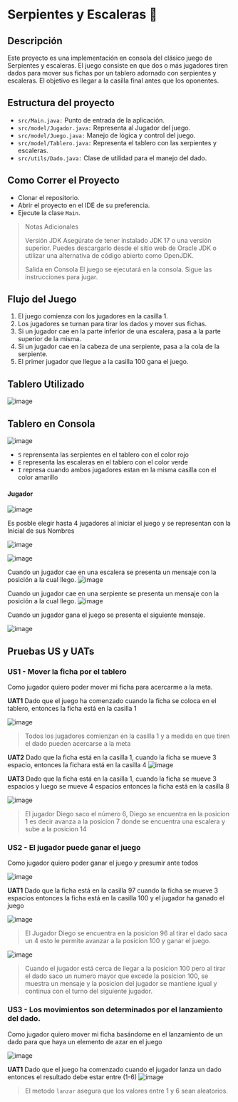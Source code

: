 # Serpientes y Escaleras 🐍

## Descripción
Este proyecto es una implementación en consola del clásico juego de Serpientes y escaleras.
El juego consiste en que dos o más jugadores tiren dados para mover sus fichas por un tablero adornado con serpientes y escaleras.
El objetivo es llegar a la casilla final antes que los oponentes.

## Estructura del proyecto
* `src/Main.java:` Punto de entrada de la aplicación.
* `src/model/Jugador.java:` Representa al Jugador del juego.
* `src/model/Juego.java:` Manejo de lógica y control del juego.
* `src/model/Tablero.java:` Representa el tablero con las serpientes y escaleras.
* `src/utils/Dado.java:` Clase de utilidad para el manejo del dado.

## Como Correr el Proyecto
* Clonar el repositorio.
* Abrir el proyecto en el IDE de su preferencia.
* Ejecute la clase `Main`.
> Notas Adicionales
> 
>  Versión JDK
> Asegúrate de tener instalado JDK 17 o una versión superior. Puedes descargarlo desde el sitio web de Oracle JDK o utilizar una alternativa de código abierto como OpenJDK.
> 
> Salida en Consola
> El juego se ejecutará en la consola. Sigue las instrucciones para jugar.

## Flujo del Juego
1. El juego comienza con los jugadores en la casilla 1.
2. Los jugadores se turnan para tirar los dados y mover sus fichas.
3. Si un jugador cae en la parte inferior de una escalera, pasa a la parte superior de la misma.
4. Si un jugador cae en la cabeza de una serpiente, pasa a la cola de la serpiente.
5. El primer jugador que llegue a la casilla 100 gana el juego.
   
## Tablero Utilizado
![image](https://github.com/user-attachments/assets/497a5204-91a6-490e-a110-5ec3510a5024)

## Tablero en Consola
![image](https://github.com/user-attachments/assets/e723f38b-bbf7-4282-89cb-aa1d83e7cd70)

* `S` reprensenta las serpientes en el tablero con el color rojo
* `E` representa las escaleras en el tablero con el color verde
* `I` represa cuando ambos jugadores estan en la misma casilla con el color amarillo
  
#### Jugador
![image](https://github.com/user-attachments/assets/01dc5051-915d-4276-9f99-b38f5b97d6ce)

Es posble elegir hasta 4 jugadores al iniciar el juego y se representan con la Inicial de sus Nombres

![image](https://github.com/user-attachments/assets/27f33c98-0488-46c1-9e58-a53aa2801bc6)

![image](https://github.com/user-attachments/assets/8c6e45ba-20a9-4cc7-be33-5d3cfce79405)


Cuando un jugador cae en una escalera se presenta un mensaje con la posición a la cual llego.
![image](https://github.com/user-attachments/assets/474d5090-515e-4ef2-be33-7fcb487bcdd8)

Cuando un jugador cae en una serpiente se presenta un mensaje con la posición a la cual llego.
![image](https://github.com/user-attachments/assets/18a4d64e-f5c5-411c-908b-e8a45717e60a)



Cuando un jugador gana el juego se presenta el siguiente mensaje.

![image](https://github.com/user-attachments/assets/e28f53b8-10b2-4716-9cdc-b6a1246ef245)


## Pruebas US y UATs
### US1 - Mover la ficha por el tablero
Como jugador quiero poder mover mi ficha para acercarme a la meta.

**UAT1** Dado que el juego ha comenzado cuando la ficha se coloca en el tablero, entonces la ficha está en la casilla 1


![image](https://github.com/user-attachments/assets/2524316e-aef0-4b45-b022-7da9d4f76dee)


> Todos los jugadores comienzan en la casilla 1 y a medida en que tiren el dado pueden acercarse a la meta

**UAT2** Dado que  la ficha está en la casilla 1, cuando la ficha se mueve 3 espacio, entonces la fichara está en la casilla 4
![image](https://github.com/user-attachments/assets/569625ed-96aa-4967-8803-3a585e6d6dd9)

**UAT3** Dado que la ficha está en la casilla 1, cuando la ficha se mueve 3 espacios y luego se mueve 4 espacios entonces la ficha está en la casilla 8


![image](https://github.com/user-attachments/assets/9a680851-82b1-468f-9242-14db3d595ba5)
> El jugador Diego saco el número 6, Diego se encuentra en la posicion 1 es decir avanza a la posicion 7 donde se encuentra una escalera y sube a la posicion 14

### US2 - El jugador puede ganar el juego

Como jugador quiero poder ganar el juego y presumir ante todos

![image](https://github.com/user-attachments/assets/e28f53b8-10b2-4716-9cdc-b6a1246ef245)

**UAT1** Dado que la ficha está en la casilla 97 cuando la ficha se mueve 3 espacios entonces la ficha está en la casilla 100 y el jugador ha ganado el juego


![image](https://github.com/user-attachments/assets/5c8df1ef-e84f-48eb-b3a1-de5f895a6435)
> El Jugador Diego se encuentra en la posicion 96 al tirar el dado saca un 4 esto le permite avanzar a la posicion 100 y ganar el juego.

![image](https://github.com/user-attachments/assets/2daf8ac9-249f-491d-8550-7fa910232b8d)
> Cuando el jugador está cerca de llegar a la posicion 100 pero al tirar el dado saco un numero mayor que excede la posicion 100, se muestra un mensaje y la posicion del jugador se mantiene igual y continua con el turno del siguiente jugador.

### US3 - Los movimientos son determinados por el lanzamiento del dado.
Como jugador quiero mover mi ficha basándome en el lanzamiento de un dado para que haya un elemento de azar en el juego


![image](https://github.com/user-attachments/assets/19e936fc-ce4f-4df2-8fab-f30c578a98f1)

**UAT1** Dado que el juego ha comenzado cuando el jugador lanza un dado entonces el resultado debe estar entre (1-6)
![image](https://github.com/user-attachments/assets/6d6643dc-9259-4ac7-941d-96af05e355be)
> El metodo `lanzar` asegura que los valores entre 1 y 6 sean aleatorios.





